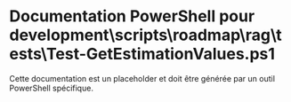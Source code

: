 # Documentation PowerShell pour development\scripts\roadmap\rag\tests\Test-GetEstimationValues.ps1

Cette documentation est un placeholder et doit être générée par un outil PowerShell spécifique.
